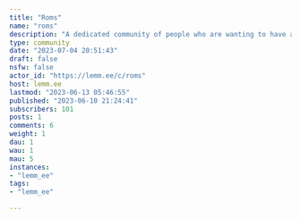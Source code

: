 ```yaml
---
title: "Roms" 
name: "roms"
description: "A dedicated community of people who are wanting to have a discussion/looking for Roms.**Allowed**:Rom discussion, Rom hacks, Rom mods, Emulation, Emulators, Console Modding and anything else related to roms are allowed here.**NOT ALLOWED**:Any direct links related to roms are **NOT** allowed. If you want to post a link, encode it in Base64. How to Encode with Base64:Visit [https://base64encode.org](https://base64encode.org)Input the link in the you want to post and copy the code it outputs. You can post that code in this community.How to decode with Base64: Visit [https://base64decode.org](https://base64decode.org) and input the Base64 code you found here, and it will output the link to the Rom.Rom discussion, Rom hacks, Rom mods, Emulation, Emulators, Console Modding and anything else related to roms are allowed here.Safe websites to visit:https://edgeemu.net/https://vimm.net/?p=vaulthttps://r-roms.github.io/Do not post **DIRECT LINKS** to roms. These three links are fine as they are not direct download links. ---"
type: community
date: "2023-07-04 20:51:43"
draft: false
nsfw: false
actor_id: "https://lemm.ee/c/roms"
host: lemm.ee
lastmod: "2023-06-13 05:46:55"
published: "2023-06-10 21:24:41"
subscribers: 101
posts: 1
comments: 6
weight: 1
dau: 1
wau: 1
mau: 5
instances:
- "lemm_ee"
tags: 
- "lemm_ee"

---
```

